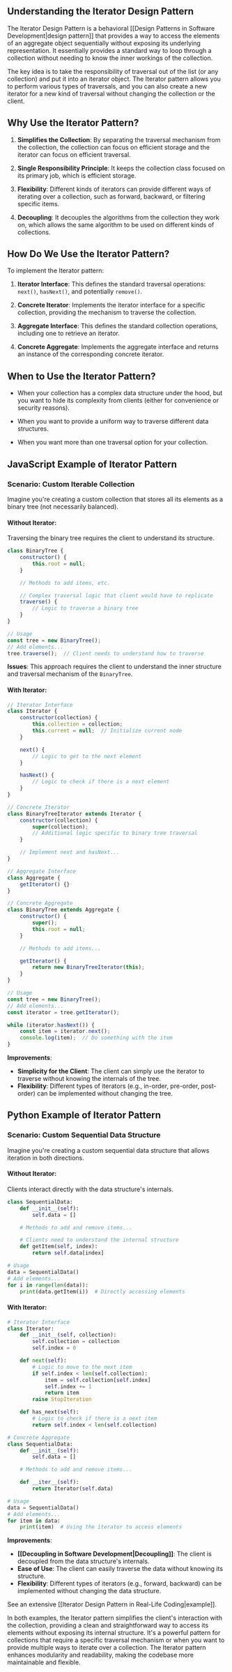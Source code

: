 
## Understanding the Iterator Design Pattern

The Iterator Design Pattern is a behavioral [[Design Patterns in Software Development|design pattern]] that provides a way to access the elements of an aggregate object sequentially without exposing its underlying representation. It essentially provides a standard way to loop through a collection without needing to know the inner workings of the collection.

The key idea is to take the responsibility of traversal out of the list (or any collection) and put it into an iterator object. The Iterator pattern allows you to perform various types of traversals, and you can also create a new iterator for a new kind of traversal without changing the collection or the client.

## Why Use the Iterator Pattern?

1. **Simplifies the Collection**: By separating the traversal mechanism from the collection, the collection can focus on efficient storage and the iterator can focus on efficient traversal.

2. **Single Responsibility Principle**: It keeps the collection class focused on its primary job, which is efficient storage.

3. **Flexibility**: Different kinds of iterators can provide different ways of iterating over a collection, such as forward, backward, or filtering specific items.

4. **Decoupling**: It decouples the algorithms from the collection they work on, which allows the same algorithm to be used on different kinds of collections.

## How Do We Use the Iterator Pattern?

To implement the Iterator pattern:

1. **Iterator Interface**: This defines the standard traversal operations: `next()`, `hasNext()`, and potentially `remove()`.

2. **Concrete Iterator**: Implements the iterator interface for a specific collection, providing the mechanism to traverse the collection.

3. **Aggregate Interface**: This defines the standard collection operations, including one to retrieve an iterator.

4. **Concrete Aggregate**: Implements the aggregate interface and returns an instance of the corresponding concrete iterator.

## When to Use the Iterator Pattern?

- When your collection has a complex data structure under the hood, but you want to hide its complexity from clients (either for convenience or security reasons).

- When you want to provide a uniform way to traverse different data structures.

- When you want more than one traversal option for your collection.

## JavaScript Example of Iterator Pattern

### Scenario: Custom Iterable Collection

Imagine you're creating a custom collection that stores all its elements as a binary tree (not necessarily balanced).

#### Without Iterator:

Traversing the binary tree requires the client to understand its structure.

```javascript
class BinaryTree {
    constructor() {
        this.root = null;
    }

    // Methods to add items, etc.

    // Complex traversal logic that client would have to replicate
    traverse() {
        // Logic to traverse a binary tree
    }
}

// Usage
const tree = new BinaryTree();
// Add elements...
tree.traverse();  // Client needs to understand how to traverse
```

**Issues**: This approach requires the client to understand the inner structure and traversal mechanism of the `BinaryTree`.

#### With Iterator:

```javascript
// Iterator Interface
class Iterator {
    constructor(collection) {
        this.collection = collection;
        this.current = null;  // Initialize current node
    }

    next() {
        // Logic to get to the next element
    }

    hasNext() {
        // Logic to check if there is a next element
    }
}

// Concrete Iterator
class BinaryTreeIterator extends Iterator {
    constructor(collection) {
        super(collection);
        // Additional logic specific to binary tree traversal
    }

    // Implement next and hasNext...
}

// Aggregate Interface
class Aggregate {
    getIterator() {}
}

// Concrete Aggregate
class BinaryTree extends Aggregate {
    constructor() {
        super();
        this.root = null;
    }

    // Methods to add items...

    getIterator() {
        return new BinaryTreeIterator(this);
    }
}

// Usage
const tree = new BinaryTree();
// Add elements...
const iterator = tree.getIterator();

while (iterator.hasNext()) {
    const item = iterator.next();
    console.log(item);  // Do something with the item
}
```

**Improvements**: 
- **Simplicity for the Client**: The client can simply use the iterator to traverse without knowing the internals of the tree.
- **Flexibility**: Different types of iterators (e.g., in-order, pre-order, post-order) can be implemented without changing the tree.

## Python Example of Iterator Pattern

### Scenario: Custom Sequential Data Structure

Imagine you're creating a custom sequential data structure that allows iteration in both directions.

#### Without Iterator:

Clients interact directly with the data structure's internals.

```python
class SequentialData:
    def __init__(self):
        self.data = []

    # Methods to add and remove items...

    # Clients need to understand the internal structure
    def getItem(self, index):
        return self.data[index]

# Usage
data = SequentialData()
# Add elements...
for i in range(len(data)):
    print(data.getItem(i))  # Directly accessing elements
```

#### With Iterator:

```python
# Iterator Interface
class Iterator:
    def __init__(self, collection):
        self.collection = collection
        self.index = 0

    def next(self):
        # Logic to move to the next item
        if self.index < len(self.collection):
            item = self.collection[self.index]
            self.index += 1
            return item
        raise StopIteration

    def has_next(self):
        # Logic to check if there is a next item
        return self.index < len(self.collection)

# Concrete Aggregate
class SequentialData:
    def __init__(self):
        self.data = []

    # Methods to add and remove items...

    def __iter__(self):
        return Iterator(self.data)

# Usage
data = SequentialData()
# Add elements...
for item in data:
    print(item)  # Using the iterator to access elements
```

**Improvements**: 
- **[[Decoupling in Software Development|Decoupling]]**: The client is decoupled from the data structure's internals.
- **Ease of Use**: The client can easily traverse the data without knowing its structure.
- **Flexibility**: Different types of iterators (e.g., forward, backward) can be implemented without changing the data structure.

See an extensive [[Iterator Design Pattern in Real-Life Coding|example]].

In both examples, the Iterator pattern simplifies the client's interaction with the collection, providing a clean and straightforward way to access its elements without exposing its internal structure. It's a powerful pattern for collections that require a specific traversal mechanism or when you want to provide multiple ways to iterate over a collection. The Iterator pattern enhances modularity and readability, making the codebase more maintainable and flexible.